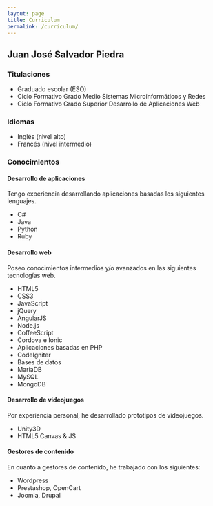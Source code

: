 ```yaml
---
layout: page
title: Curriculum
permalink: /curriculum/
---
```


## Juan José Salvador Piedra

### Titulaciones
  * Graduado escolar (ESO)
  * Ciclo Formativo Grado Medio Sistemas Microinformáticos y Redes
  * Ciclo Formativo Grado Superior Desarrollo de Aplicaciones Web

### Idiomas
  * Inglés (nivel alto)
  * Francés (nivel intermedio)

### Conocimientos

#### Desarrollo de aplicaciones
Tengo experiencia desarrollando aplicaciones basadas los siguientes lenguajes.

  * C#
  * Java
  * Python
  * Ruby
  
#### Desarrollo web
Poseo conocimientos intermedios y/o avanzados en las siguientes tecnologías web.

  * HTML5
  * CSS3
  * JavaScript
   * jQuery
   * AngularJS
   * Node.js
   * CoffeeScript
   * Cordova e Ionic
  * Aplicaciones basadas en PHP
   * CodeIgniter
  * Bases de datos 
   * MariaDB
   * MySQL
   * MongoDB

#### Desarrollo de videojuegos
Por experiencia personal, he desarrollado prototipos de videojuegos.

  * Unity3D
  * HTML5 Canvas & JS

#### Gestores de contenido
En cuanto a gestores de contenido, he trabajado con los siguientes:

  * Wordpress
  * Prestashop, OpenCart
  * Joomla, Drupal
